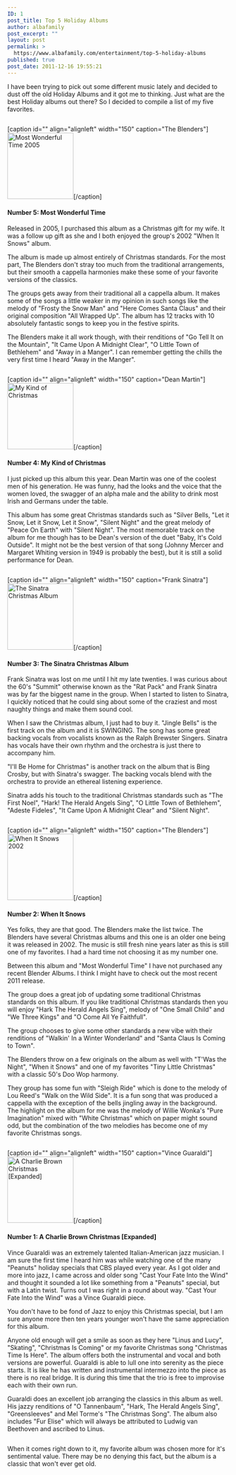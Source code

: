```yaml
---
ID: 1
post_title: Top 5 Holiday Albums
author: albafamily
post_excerpt: ""
layout: post
permalink: >
  https://www.albafamily.com/entertainment/top-5-holiday-albums
published: true
post_date: 2011-12-16 19:55:21
---
```

I have been trying to pick out some different music lately and decided to dust off the old Holiday Albums and it got me to thinking. Just what are the best Holiday albums out there? So I decided to compile a list of my five favorites.
<div style="overflow: auto;">

[caption id="" align="alignleft" width="150" caption="The Blenders"]<img title="Most Wonderful Time" src="http://ecx.images-amazon.com/images/I/51EALD2DGuL._SL500_AA300_.jpg" alt="Most Wonderful Time 2005" width="150" height="150" />[/caption]
<h4>Number 5: Most Wonderful Time</h4>
Released in 2005, I purchased this album as a Christmas gift for my wife. It was a follow up gift as she and I both enjoyed the group's 2002 "When It Snows" album. 

The album is made up almost entirely of Christmas standards. For the most part, The Blenders don't stray too much from the traditional arrangements, but their smooth a cappella harmonies make these some of your favorite versions of the classics. 

The groups gets away from their traditional all a cappella album. It makes some of the songs a little weaker in my opinion in such songs like the melody of "Frosty the Snow Man" and "Here Comes Santa Claus" and their original composition "All Wrapped Up". The album has 12 tracks with 10 absolutely fantastic songs to keep you in the festive spirits.

The Blenders make it all work though, with their renditions of "Go Tell It on the Mountain", "It Came Upon A Midnight Clear", "O Little Town of Bethlehem" and "Away in a Manger". I can remember getting the chills the very first time I heard "Away in the Manger". 

</div>
<div style="overflow: auto;">

[caption id="" align="alignleft" width="150" caption="Dean Martin"]<img title="My Kind of Christmas" src="http://ecx.images-amazon.com/images/I/51KSyMWSwPL._SL500_AA300_.jpg" alt="My Kind of Christmas" width="150" height="150" />[/caption]
<h4>Number 4: My Kind of Christmas</h4>
I just picked up this album this year. Dean Martin was one of the coolest men of his generation. He was funny, had the looks and the voice that the women loved, the swagger of an alpha male and the ability to drink most Irish and Germans under the table.

This album has some great Christmas standards such as "Silver Bells, "Let it Snow, Let it Snow, Let it Snow", "Silent Night" and the great melody of "Peace On Earth" with "Silent Night". The most memorable track on the album for me though has to be Dean's version of the duet "Baby, It's Cold Outside". It might not be the best version of that song (Johnny Mercer and Margaret Whiting version in 1949 is probably the best), but it is still a solid performance for Dean.

</div>
<div style="overflow: auto;">

[caption id="" align="alignleft" width="150" caption="Frank Sinatra"]<img title="The Sinatra Christmas Album" src="http://ecx.images-amazon.com/images/I/51rsEBfAWxL._SL500_AA300_.jpg" alt="The Sinatra Christmas Album" width="150" height="150" />[/caption]
<h4>Number 3: The Sinatra Christmas Album</h4>
Frank Sinatra was lost on me until I hit my late twenties. I was curious about the 60's "Summit" otherwise known as the "Rat Pack" and Frank Sinatra was by far the biggest name in the group. When I started to listen to Sinatra, I quickly noticed that he could sing about some of the craziest and most naughty things and make them sound cool.

When I saw the Christmas album, I just had to buy it. "Jingle Bells" is the first track on the album and it is SWINGING. The song has some great backing vocals from vocalists known as the Ralph Brewster Singers. Sinatra has vocals have their own rhythm and the orchestra is just there to accompany him.

"I'll Be Home for Christmas" is another track on the album that is Bing Crosby, but with Sinatra's swagger. The backing vocals blend with the orchestra to provide an ethereal listening experience.

Sinatra adds his touch to the traditional Christmas standards such as "The First Noel", "Hark! The Herald Angels Sing", "O Little Town of Bethlehem", "Adeste Fideles", "It Came Upon A Midnight Clear" and "Silent Night".

</div>
<div style="overflow: auto;">

[caption id="" align="alignleft" width="150" caption="The Blenders"]
<img title="When It Snows" src="http://ecx.images-amazon.com/images/I/41WEFH0V4TL._SL500_AA300_.jpg" alt="When It Snows 2002" width="150" height="150" />[/caption]
<h4>Number 2: When It Snows</h4>
Yes folks, they are that good. The Blenders make the list twice. The Blenders have several Christmas albums and this one is an older one being it was released in 2002. The music is still fresh nine years later as this is still one of my favorites. I had a hard time not choosing it as my number one.

Between this album and "Most Wonderful Time" I have not purchased any recent Blender Albums. I think I might have to check out the most recent 2011 release.

The group does a great job of updating some traditional Christmas standards on this album. If you like traditional Christmas standards then you will enjoy "Hark The Herald Angels Sing", melody of "One Small Child" and "We Three Kings" and "O Come All Ye Faithfull".

The group chooses to give some other standards a new vibe with their renditions of "Walkin' In a Winter Wonderland" and "Santa Claus Is Coming to Town".

The Blenders throw on a few originals on the album as well with "T'Was the Night", "When it Snows" and one of my favorites "Tiny Little Christmas" with a classic 50's Doo Wop harmony.

They group has some fun with "Sleigh Ride" which is done to the melody of Lou Reed's "Walk on the Wild Side". It is a fun song that was produced a cappella with the exception of the bells jingling away in the background. The highlight on the album for me was the melody of Willie Wonka's "Pure Imagination" mixed with "White Christmas" which on paper might sound odd, but the combination of the two melodies has become one of my favorite Christmas songs.

</div>
<div style="overflow: auto;">

[caption id="" align="alignleft" width="150" caption="Vince Guaraldi"]
<img title="When It Snows" src="http://ecx.images-amazon.com/images/I/51HFa6%2BKVfL._SL500_AA280_.jpg" alt="A Charlie Brown Christmas [Expanded]" width="150" height="150" />[/caption]
<h4>Number 1: A Charlie Brown Christmas [Expanded]</h4>
Vince Guaraldi was an extremely talented Italian-American jazz musician. I am sure the first time I heard him was while watching one of the many "Peanuts" holiday specials that CBS played every year. As I got older and more into jazz, I came across and older song "Cast Your Fate Into the Wind" and thought it sounded a lot like something from a "Peanuts" special, but with a Latin twist. Turns out I was right in a round about way. "Cast Your Fate Into the Wind" was a Vince Guaraldi piece.

You don't have to be fond of Jazz to enjoy this Christmas special, but I am sure anyone more then ten years younger won't have the same appreciation for this album.

Anyone old enough will get a smile as soon as they here "Linus and Lucy", "Skating", "Christmas Is Coming" or my favorite Christmas song "Christmas Time Is Here". The album offers both the instrumental and vocal and both versions are powerful. Guaraldi is able to lull one into serenity as the piece starts. It is like he has written and instrumental intermezzo into the piece as there is no real bridge. It is during this time that the trio is free to improvise each with their own run.

Guaraldi does an excellent job arranging the classics in this album as well. His jazzy renditions of "O Tannenbaum", "Hark, The Herald Angels Sing", "Greensleeves" and Mel Torme's "The Christmas Song". The album also includes "Fur Elise" which will always be attributed to Ludwig van Beethoven and ascribed to Linus.
</div>

When it comes right down to it, my favorite album was chosen more for it's sentimental value. There may be no denying this fact, but the album is a classic that won't ever get old.